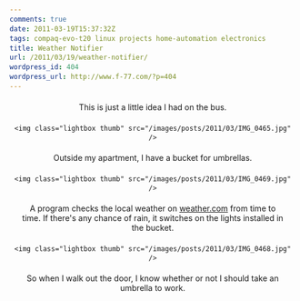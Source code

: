 ```yaml
---
comments: true
date: 2011-03-19T15:37:32Z
tags: compaq-evo-t20 linux projects home-automation electronics
title: Weather Notifier
url: /2011/03/19/weather-notifier/
wordpress_id: 404
wordpress_url: http://www.f-77.com/?p=404
---
```


<div style="text-align: center;">

<p style="margin:20px;">This is just a little idea I had on the bus.</p>

    <img class="lightbox thumb" src="/images/posts/2011/03/IMG_0465.jpg" />


<p style="margin:20px;">Outside my apartment, I have a bucket for umbrellas.</p>

    <img class="lightbox thumb" src="/images/posts/2011/03/IMG_0469.jpg" />


<p style="margin:20px;">A program checks the local weather on <a href="http://www.weather.com">weather.com</a>
from time to time. If there's any chance of rain, it switches on the lights installed in the bucket.</p>

    <img class="lightbox thumb" src="/images/posts/2011/03/IMG_0468.jpg" />


<p style="margin:20px;">So when I walk out the door, I know whether or not I should take an umbrella to work.</p>

</div>

